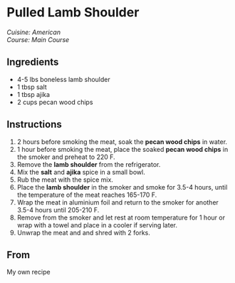 # Pulled Lamb Shoulder

_Cuisine:  American_<br />
_Course:  Main Course_

## Ingredients

- 4-5 lbs boneless lamb shoulder
- 1 tbsp salt
- 1 tbsp ajika
- 2 cups pecan wood chips

## Instructions

1. 2 hours before smoking the meat, soak the **pecan wood chips** in water.
1. 1 hour before smoking the meat, place the soaked **pecan wood chips** in the smoker and preheat to 220 F.  
1. Remove the **lamb shoulder** from the refrigerator.
1. Mix the **salt** and **ajika** spice in a small bowl.
1. Rub the meat with the spice mix.
1. Place the **lamb shoulder** in the smoker and smoke for 3.5-4 hours, until the temperature of the meat reaches 165-170 F.
1. Wrap the meat in aluminium foil and return to the smoker for another 3.5-4 hours until 205-210 F.
1. Remove from the smoker and let rest at room temperature for 1 hour or wrap with a towel and place in a cooler if serving later.
1. Unwrap the meat and and shred with 2 forks.

## From

My own recipe